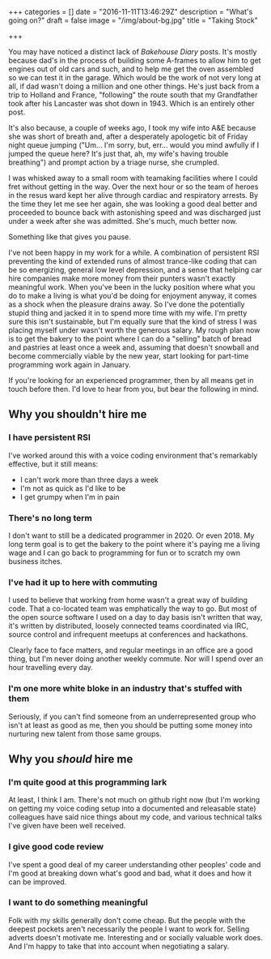 +++
categories = []
date = "2016-11-11T13:46:29Z"
description = "What's going on?"
draft = false
image = "/img/about-bg.jpg"
title = "Taking Stock"

+++

You may have noticed a distinct lack of _Bakehouse Diary_ posts. It's mostly
because dad's in the process of building some A-frames to allow him to get
engines out of old cars and such, and to help me get the oven assembled so we
can test it in the garage. Which would be the work of not very long at all, if
dad wasn't doing a million and one other things. He's just back from a trip to
Holland and France, "following" the route south that my Grandfather took after
his Lancaster was shot down in 1943. Which is an entirely other post.

It's also because, a couple of weeks ago, I took my wife into A&E because she
was short of breath and, after a desperately apologetic bit of Friday night
queue jumping ("Um... I'm sorry, but, err... would you mind awfully if I
jumped the queue here? It's just that, ah, my wife's having trouble
breathing") and prompt action by a triage nurse, she crumpled. 

I was whisked away to a small room with teamaking facilities where I could
fret without getting in the way. Over the next hour or so the team of heroes
in the resus ward kept her alive through cardiac and respiratory arrests. By
the time they let me see her again, she was looking a good deal better and
proceeded to bounce back with astonishing speed and was discharged just under
a week after she was admitted. She's much, much better now.

Something like that gives you pause. <!--more-->

I've not been happy in my work for a while. A combination of persistent RSI
preventing the kind of extended runs of almost trance-like coding that can be so
energizing, general low level depression, and a sense that helping car hire
companies make more money from their punters wasn't exactly meaningful work.
When you've been in the lucky position where what you do to make a living is
what you'd be doing for enjoyment anyway, it comes as a shock when the
pleasure drains away. So I've done the potentially stupid thing and jacked it
in to spend more time with my wife. I'm pretty sure this isn't sustainable,
but I'm equally sure that the kind of stress I was placing myself under wasn't
worth the generous salary. My rough plan now is to get the bakery to the point
where I can do a "selling" batch of bread and pastries at least once a week
and, assuming that doesn't snowball and become commercially viable by the new
year, start looking for part-time programming work again in January. 

If you're looking for an experienced programmer, then by all means get in
touch before then. I'd love to hear from you, but bear the following
in mind.

## Why you shouldn't hire me ##

### I have persistent RSI ###

I've worked around this with a voice coding environment that's remarkably
effective, but it still means:

* I can't work more than three days a week
* I'm not as quick as I'd like to be 
* I get grumpy when I'm in pain

### There's no long term ###

I don't want to still be a dedicated programmer in 2020. Or even 2018. My long
term goal is to get the bakery to the point where it's paying me a living wage
and I can go back to programming for fun or to scratch my own business itches. 

### I've had it up to here with commuting ###

I used to believe that working from home wasn't a great way of building code.
That a co-located team was emphatically the way to go. But most of the open
source software I used on a day to day basis isn't written that way, it's
written by distributed, loosely connected teams coordinated via IRC, source
control and infrequent meetups at conferences and hackathons.

Clearly face to face matters, and regular meetings in an office are a good
thing, but I'm never doing another weekly commute. Nor will I spend over an
hour travelling every day.

### I'm one more white bloke in an industry that's stuffed with them ###

Seriously, if you can't find someone from an underrepresented group who isn't
at least as good as me, then you should be putting some money into nurturing
new talent from those same groups.

## Why you _should_ hire me ##

### I'm quite good at this programming lark ###

At least, I think I am. There's not much on github right now (but I'm
working on getting my voice coding setup into a documented and releasable
state) colleagues have said nice things about my code, and various technical
talks I've given have been well received.

### I give good code review ###

I've spent a good deal of my career understanding other peoples' code and I'm
good at breaking down what's good and bad, what it does and how it can be
improved.

### I want to do something meaningful ###

Folk with my skills generally don't come cheap. But the people with the
deepest pockets aren't necessarily the people I want to work for. Selling
adverts doesn't motivate me. Interesting and or socially valuable work does.
And I'm happy to take that into account when negotiating a salary.
